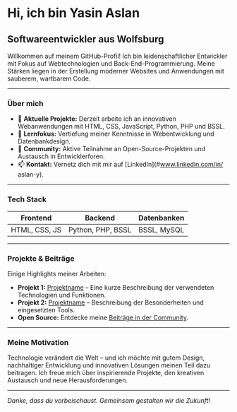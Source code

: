 # Hi, ich bin Yasin Aslan

## Softwareentwickler aus Wolfsburg

Willkommen auf meinem GitHub-Profil! Ich bin leidenschaftlicher Entwickler mit Fokus auf Webtechnologien und Back-End-Programmierung. Meine Stärken liegen in der Erstellung moderner Websites und Anwendungen mit sauberem, wartbarem Code.

---

### Über mich
- 🔭 **Aktuelle Projekte:** Derzeit arbeite ich an innovativen Webanwendungen mit HTML, CSS, JavaScript, Python, PHP und BSSL.
- 🌱 **Lernfokus:** Vertiefung meiner Kenntnisse in Webentwicklung und Datenbankdesign.
- 🤝 **Community:** Aktive Teilnahme an Open-Source-Projekten und Austausch in Entwicklerforen.
- 📫 **Kontakt:** Vernetz dich mit mir auf [LinkedIn](#www.linkedin.com/in/
aslan-y).

---

### Tech Stack

| **Frontend**   | **Backend**             | **Datenbanken**    |
| -------------- | ----------------------- | ------------------ |
| HTML, CSS, JS  | Python, PHP, BSSL       | BSSL, MySQL        |

---

### Projekte & Beiträge
Einige Highlights meiner Arbeiten:
- **Projekt 1:** [Projektname](Link) – Eine kurze Beschreibung der verwendeten Technologien und Funktionen.
- **Projekt 2:** [Projektname](Link) – Beschreibung der Besonderheiten und eingesetzten Tools.
- **Open Source:** Entdecke meine [Beiträge in der Community](https://github.com/YOURUSERNAME?tab=repositories).

---

### Meine Motivation
Technologie verändert die Welt – und ich möchte mit gutem Design, nachhaltiger Entwicklung und innovativen Lösungen meinen Teil dazu beitragen. Ich freue mich über inspirierende Projekte, den kreativen Austausch und neue Herausforderungen.

---

*Danke, dass du vorbeischaust. Gemeinsam gestalten wir die Zukunft!*

